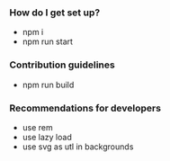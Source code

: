 ### How do I get set up?

- npm i
- npm run start

### Contribution guidelines

- npm run build

### Recommendations for developers

- use rem
- use lazy load
- use svg as utl in backgrounds
